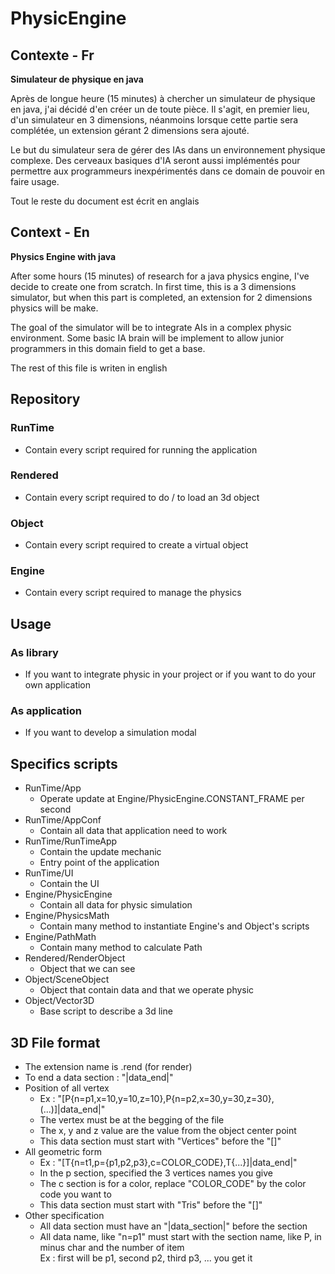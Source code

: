 # PhysicEngine
## Contexte - Fr
**Simulateur de physique en java**

Après de longue heure (15 minutes) à chercher un simulateur de physique en java, j'ai décidé d'en créer un de toute 
pièce. Il s'agit, en premier lieu, d'un simulateur en 3 dimensions, néanmoins lorsque cette partie sera complétée, un 
extension gérant 2 dimensions sera ajouté.

Le but du simulateur sera de gérer des IAs dans un environnement physique complexe. Des cerveaux basiques d'IA seront 
aussi implémentés pour permettre aux programmeurs inexpérimentés dans ce domain de pouvoir en faire usage.

Tout le reste du document est écrit en anglais

## Context - En
**Physics Engine with java**

After some hours (15 minutes) of research for a java physics engine, I've decide to create one from scratch. In first 
time, this is a 3 dimensions simulator, but when this part is completed, an extension for 2 dimensions physics will be make.

The goal of the simulator will be to integrate AIs in a complex physic environment. Some basic IA brain will be 
implement to allow junior programmers in this domain field to get a base.

The rest of this file is writen in english

## Repository
### RunTime
* Contain every script required for running the application

### Rendered
* Contain every script required to do / to load an 3d object

### Object
* Contain every script required to create a virtual object

### Engine
* Contain every script required to manage the physics

## Usage
### As library
* If you want to integrate physic in your project or if you want to do your own application

### As application
* If you want to develop a simulation modal

## Specifics scripts
* RunTime/App
    * Operate update at Engine/PhysicEngine.CONSTANT_FRAME per second
* RunTime/AppConf
    * Contain all data that application need to work
* RunTime/RunTimeApp
    * Contain the update mechanic
    * Entry point of the application
* RunTime/UI
    * Contain the UI
* Engine/PhysicEngine
    * Contain all data for physic simulation
* Engine/PhysicsMath
    * Contain many method to instantiate Engine's and Object's scripts
* Engine/PathMath
    * Contain many method to calculate Path
* Rendered/RenderObject
    * Object that we can see
* Object/SceneObject
    * Object that contain data and that we operate physic
* Object/Vector3D
    * Base script to describe a 3d line

## 3D File format
* The extension name is .rend (for render)
* To end a data section : "|data_end|"
* Position of all vertex
    * Ex : "[P{n=p1,x=10,y=10,z=10},P{n=p2,x=30,y=30,z=30},(...)]|data_end|"
    * The vertex must be at the begging of the file
    * The x, y and z value are the value from the object center point
    * This data section must start with "Vertices" before the "[]"
* All geometric form
    * Ex : "[T{n=t1,p={p1,p2,p3},c=COLOR_CODE},T{...}]|data_end|"
    * In the p section, specified the 3 vertices names you give
    * The c section is for a color, replace "COLOR_CODE" by the color code you want to
    * This data section must start with "Tris" before the "[]"
* Other specification
    * All data section must have an "|data_section|" before the section
    * All data name, like "n=p1" must start with the section name, like P, in minus char and the number of item<br>
    Ex : first will be p1, second p2, third p3, ... you get it